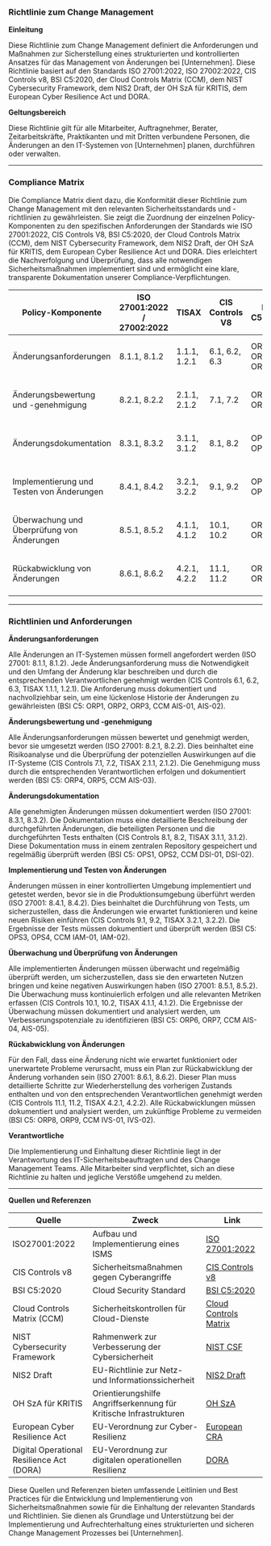 ### Richtlinie zum Change Management

**Einleitung**

Diese Richtlinie zum Change Management definiert die Anforderungen und Maßnahmen zur Sicherstellung eines strukturierten und kontrollierten Ansatzes für das Management von Änderungen bei [Unternehmen]. Diese Richtlinie basiert auf den Standards ISO 27001:2022, ISO 27002:2022, CIS Controls v8, BSI C5:2020, der Cloud Controls Matrix (CCM), dem NIST Cybersecurity Framework, dem NIS2 Draft, der OH SzA für KRITIS, dem European Cyber Resilience Act und DORA.

**Geltungsbereich**

Diese Richtlinie gilt für alle Mitarbeiter, Auftragnehmer, Berater, Zeitarbeitskräfte, Praktikanten und mit Dritten verbundene Personen, die Änderungen an den IT-Systemen von [Unternehmen] planen, durchführen oder verwalten.

---

### Compliance Matrix

Die Compliance Matrix dient dazu, die Konformität dieser Richtlinie zum Change Management mit den relevanten Sicherheitsstandards und -richtlinien zu gewährleisten. Sie zeigt die Zuordnung der einzelnen Policy-Komponenten zu den spezifischen Anforderungen der Standards wie ISO 27001:2022, CIS Controls V8, BSI C5:2020, der Cloud Controls Matrix (CCM), dem NIST Cybersecurity Framework, dem NIS2 Draft, der OH SzA für KRITIS, dem European Cyber Resilience Act und DORA. Dies erleichtert die Nachverfolgung und Überprüfung, dass alle notwendigen Sicherheitsmaßnahmen implementiert sind und ermöglicht eine klare, transparente Dokumentation unserer Compliance-Verpflichtungen.

| Policy-Komponente                               | ISO 27001:2022 / 27002:2022 | TISAX           | CIS Controls V8 | BSI C5:2020     | CCM         | NIST CSF       | NIS2          | OH SzA         | European CRA | DORA          |
|-------------------------------------------------|-----------------------------|-----------------|-----------------|-----------------|-------------|----------------|---------------|----------------|---------------|---------------|
| Änderungsanforderungen                          | 8.1.1, 8.1.2                | 1.1.1, 1.2.1    | 6.1, 6.2, 6.3   | ORP1, ORP2, ORP3| AIS-01, AIS-02 | PR.IP-1, PR.IP-2 | Artikel 5, 6.1 | Abschnitt 2.3 | Artikel 23    | Artikel 4     |
| Änderungsbewertung und -genehmigung             | 8.2.1, 8.2.2                | 2.1.1, 2.1.2    | 7.1, 7.2        | ORP4, ORP5      | AIS-03      | PR.IP-3, PR.IP-4 | Artikel 5, 6.2 | Abschnitt 2.4 | Artikel 23    | Artikel 4     |
| Änderungsdokumentation                          | 8.3.1, 8.3.2                | 3.1.1, 3.1.2    | 8.1, 8.2        | OPS1, OPS2      | DSI-01, DSI-02 | PR.DS-1, PR.DS-2 | Artikel 6.3   | Abschnitt 2.5 | Artikel 23    | Artikel 4     |
| Implementierung und Testen von Änderungen       | 8.4.1, 8.4.2                | 3.2.1, 3.2.2    | 9.1, 9.2        | OPS3, OPS4      | IAM-01, IAM-02 | PR.DS-3, PR.DS-4 | Artikel 6.4   | Abschnitt 2.6 | Artikel 23    | Artikel 4     |
| Überwachung und Überprüfung von Änderungen      | 8.5.1, 8.5.2                | 4.1.1, 4.1.2    | 10.1, 10.2      | ORP6, ORP7      | AIS-04, AIS-05 | PR.PT-1, PR.PT-2 | Artikel 6.5   | Abschnitt 2.7 | Artikel 23    | Artikel 4     |
| Rückabwicklung von Änderungen                   | 8.6.1, 8.6.2                | 4.2.1, 4.2.2    | 11.1, 11.2      | ORP8, ORP9      | IVS-01, IVS-02 | PR.IP-5, PR.IP-6 | Artikel 6.6   | Abschnitt 2.8 | Artikel 23    | Artikel 4     |

---

### Richtlinien und Anforderungen

**Änderungsanforderungen**

Alle Änderungen an IT-Systemen müssen formell angefordert werden (ISO 27001: 8.1.1, 8.1.2). Jede Änderungsanforderung muss die Notwendigkeit und den Umfang der Änderung klar beschreiben und durch die entsprechenden Verantwortlichen genehmigt werden (CIS Controls 6.1, 6.2, 6.3, TISAX 1.1.1, 1.2.1). Die Anforderung muss dokumentiert und nachvollziehbar sein, um eine lückenlose Historie der Änderungen zu gewährleisten (BSI C5: ORP1, ORP2, ORP3, CCM AIS-01, AIS-02).

**Änderungsbewertung und -genehmigung**

Alle Änderungsanforderungen müssen bewertet und genehmigt werden, bevor sie umgesetzt werden (ISO 27001: 8.2.1, 8.2.2). Dies beinhaltet eine Risikoanalyse und die Überprüfung der potenziellen Auswirkungen auf die IT-Systeme (CIS Controls 7.1, 7.2, TISAX 2.1.1, 2.1.2). Die Genehmigung muss durch die entsprechenden Verantwortlichen erfolgen und dokumentiert werden (BSI C5: ORP4, ORP5, CCM AIS-03).

**Änderungsdokumentation**

Alle genehmigten Änderungen müssen dokumentiert werden (ISO 27001: 8.3.1, 8.3.2). Die Dokumentation muss eine detaillierte Beschreibung der durchgeführten Änderungen, die beteiligten Personen und die durchgeführten Tests enthalten (CIS Controls 8.1, 8.2, TISAX 3.1.1, 3.1.2). Diese Dokumentation muss in einem zentralen Repository gespeichert und regelmäßig überprüft werden (BSI C5: OPS1, OPS2, CCM DSI-01, DSI-02).

**Implementierung und Testen von Änderungen**

Änderungen müssen in einer kontrollierten Umgebung implementiert und getestet werden, bevor sie in die Produktionsumgebung überführt werden (ISO 27001: 8.4.1, 8.4.2). Dies beinhaltet die Durchführung von Tests, um sicherzustellen, dass die Änderungen wie erwartet funktionieren und keine neuen Risiken einführen (CIS Controls 9.1, 9.2, TISAX 3.2.1, 3.2.2). Die Ergebnisse der Tests müssen dokumentiert und überprüft werden (BSI C5: OPS3, OPS4, CCM IAM-01, IAM-02).

**Überwachung und Überprüfung von Änderungen**

Alle implementierten Änderungen müssen überwacht und regelmäßig überprüft werden, um sicherzustellen, dass sie den erwarteten Nutzen bringen und keine negativen Auswirkungen haben (ISO 27001: 8.5.1, 8.5.2). Die Überwachung muss kontinuierlich erfolgen und alle relevanten Metriken erfassen (CIS Controls 10.1, 10.2, TISAX 4.1.1, 4.1.2). Die Ergebnisse der Überwachung müssen dokumentiert und analysiert werden, um Verbesserungspotenziale zu identifizieren (BSI C5: ORP6, ORP7, CCM AIS-04, AIS-05).

**Rückabwicklung von Änderungen**

Für den Fall, dass eine Änderung nicht wie erwartet funktioniert oder unerwartete Probleme verursacht, muss ein Plan zur Rückabwicklung der Änderung vorhanden sein (ISO 27001: 8.6.1, 8.6.2). Dieser Plan muss detaillierte Schritte zur Wiederherstellung des vorherigen Zustands enthalten und von den entsprechenden Verantwortlichen genehmigt werden (CIS Controls 11.1, 11.2, TISAX 4.2.1, 4.2.2). Alle Rückabwicklungen müssen dokumentiert und analysiert werden, um zukünftige Probleme zu vermeiden (BSI C5: ORP8, ORP9, CCM IVS-01, IVS-02).

**Verantwortliche**

Die Implementierung und Einhaltung dieser Richtlinie liegt in der Verantwortung des IT-Sicherheitsbeauftragten und des Change Management Teams. Alle Mitarbeiter sind verpflichtet, sich an diese Richtlinie zu halten und jegliche Verstöße umgehend zu melden.

---

**Quellen und Referenzen**

| Quelle                                                                                          | Zweck                                                                  | Link                                                                                                             |
|-------------------------------------------------------------------------------------------------|------------------------------------------------------------------------|------------------------------------------------------------------------------------------------------------------|
| ISO27001:2022                                                                                   | Aufbau und Implementierung eines ISMS                                  | [ISO 27001:2022](https://www.iso.org/standard/27001)                                                             |
| CIS Controls v8                                                                                 | Sicherheitsmaßnahmen gegen Cyberangriffe                               | [CIS Controls v8](https://www.cisecurity.org/controls/v8)                                                        |
| BSI C5:2020                                                                                     | Cloud Security Standard                                                | [BSI C5:2020](https://www.bsi.bund.de/EN/Topics/CloudComputing/ComplianceControlsCatalogue/ComplianceControlsCatalogue_node.html) |
| Cloud Controls Matrix (CCM)                                                                     | Sicherheitskontrollen für Cloud-Dienste                                 | [Cloud Controls Matrix](https://cloudsecurityalliance.org/research/cloud-controls-matrix)                        |
| NIST Cybersecurity Framework                                                                    | Rahmenwerk zur Verbesserung der Cybersicherheit                        | [NIST CSF](https://www.nist.gov/cyberframework)                                                                  |
| NIS2 Draft                                                                                      | EU-Richtlinie zur Netz- und Informationssicherheit                      | [NIS2 Draft](https://eur-lex.europa.eu/legal-content/EN/TXT/?uri=CELEX%3A52020PC0823)                            |
| OH SzA für KRITIS                                                                               | Orientierungshilfe Angriffserkennung für Kritische Infrastrukturen     | [OH SzA](https://www.bsi.bund.de/SharedDocs/Downloads/DE/BSI/Kritis/BSI_Orientierungshilfe_Angriffserkennung.html)|
| European Cyber Resilience Act                                                                   | EU-Verordnung zur Cyber-Resilienz                                      | [European CRA](https://www.european-cyber-resilience-act.com)                                                    |
| Digital Operational Resilience Act (DORA)                                                       | EU-Verordnung zur digitalen operationellen Resilienz                   | [DORA](https://www.digital-operational-resilience-act.com)                                                       |

Diese Quellen und Referenzen bieten umfassende Leitlinien und Best Practices für die Entwicklung und Implementierung von Sicherheitsmaßnahmen sowie für die Einhaltung der relevanten Standards und Richtlinien. Sie dienen als Grundlage und Unterstützung bei der Implementierung und Aufrechterhaltung eines strukturierten und sicheren Change Management Prozesses bei [Unternehmen].
